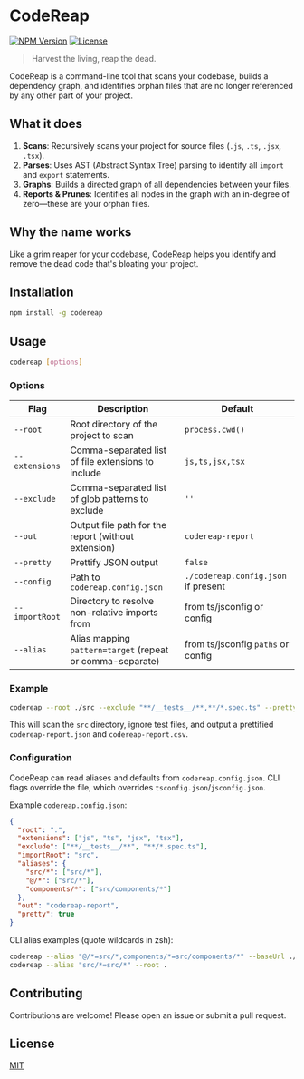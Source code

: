 # CodeReap

[![NPM Version](https://img.shields.io/npm/v/codereap.svg)](https://www.npmjs.com/package/codereap)
[![License](https://img.shields.io/github/license/junaidhamzae/codereap.svg)](https://github.com/junaidhamzae/codereap/blob/main/LICENSE)

> Harvest the living, reap the dead.

CodeReap is a command-line tool that scans your codebase, builds a dependency graph, and identifies orphan files that are no longer referenced by any other part of your project.

## What it does

1.  **Scans**: Recursively scans your project for source files (`.js`, `.ts`, `.jsx`, `.tsx`).
2.  **Parses**: Uses AST (Abstract Syntax Tree) parsing to identify all `import` and `export` statements.
3.  **Graphs**: Builds a directed graph of all dependencies between your files.
4.  **Reports & Prunes**: Identifies all nodes in the graph with an in-degree of zero—these are your orphan files.

## Why the name works

Like a grim reaper for your codebase, CodeReap helps you identify and remove the dead code that's bloating your project.

## Installation

```bash
npm install -g codereap
```

## Usage

```bash
codereap [options]
```

### Options

| Flag           | Description                                                 | Default                               |
| -------------- | ----------------------------------------------------------- | ------------------------------------- |
| `--root`       | Root directory of the project to scan                       | `process.cwd()`                       |
| `--extensions` | Comma-separated list of file extensions to include          | `js,ts,jsx,tsx`                       |
| `--exclude`    | Comma-separated list of glob patterns to exclude            | `''`                                  |
| `--out`        | Output file path for the report (without extension)         | `codereap-report`                     |
| `--pretty`     | Prettify JSON output                                        | `false`                               |
| `--config`     | Path to `codereap.config.json`                               | `./codereap.config.json` if present   |
| `--importRoot` | Directory to resolve non-relative imports from                | from ts/jsconfig or config            |
| `--alias`      | Alias mapping `pattern=target` (repeat or comma-separate)    | from ts/jsconfig `paths` or config    |

### Example

```bash
codereap --root ./src --exclude "**/__tests__/**,**/*.spec.ts" --pretty
```

This will scan the `src` directory, ignore test files, and output a prettified `codereap-report.json` and `codereap-report.csv`.

### Configuration

CodeReap can read aliases and defaults from `codereap.config.json`. CLI flags override the file, which overrides `tsconfig.json`/`jsconfig.json`.

Example `codereap.config.json`:

```json
{
  "root": ".",
  "extensions": ["js", "ts", "jsx", "tsx"],
  "exclude": ["**/__tests__/**", "**/*.spec.ts"],
  "importRoot": "src",
  "aliases": {
    "src/*": ["src/*"],
    "@/*": ["src/*"],
    "components/*": ["src/components/*"]
  },
  "out": "codereap-report",
  "pretty": true
}
```

CLI alias examples (quote wildcards in zsh):

```bash
codereap --alias "@/*=src/*,components/*=src/components/*" --baseUrl ./src
codereap --alias "src/*=src/*" --root .
```

## Contributing

Contributions are welcome! Please open an issue or submit a pull request.

## License

[MIT](LICENSE)


